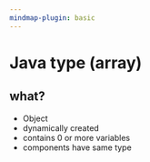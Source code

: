 ```yaml
---
mindmap-plugin: basic
---
```


# Java type (array)

## what?
- Object
- dynamically created
- contains 0 or more variables
- components have same type